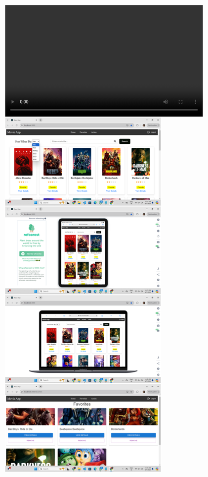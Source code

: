 <video width="640" height="360" controls>
  <source src="https://raw.githubusercontent.com/mdshakibkoushar/Training-_session-3/main/Movie%20App(React)/photo/Movie-App-Demo.mp4" type="video/mp4">
  Your browser does not support the video tag.
</video>


<img src="https://github.com/mdshakibkoushar/Training-_session-3/blob/main/Movie%20App(React)/photo/Screenshot%20(94).png">
<img src="https://github.com/mdshakibkoushar/Training-_session-3/blob/main/Movie%20App(React)/photo/Screenshot%20(101).png">
<img src="https://github.com/mdshakibkoushar/Training-_session-3/blob/main/Movie%20App(React)/photo/Screenshot%20(104).png">
<img src="https://github.com/mdshakibkoushar/Training-_session-3/blob/main/Movie%20App(React)/photo/Screenshot%20(95).png">
